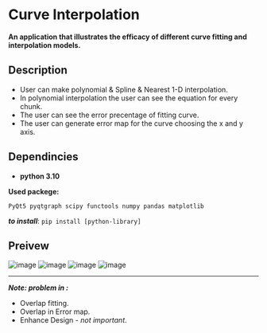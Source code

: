 # Curve Interpolation

**An application that illustrates the efficacy of different curve fitting and interpolation models.**

## Description

- User can make polynomial & Spline & Nearest 1-D interpolation.
- In polynomial interpolation the user can see the equation for every chunk.
- The user can see the error precentage of fitting curve.
- The user can generate error map for the curve choosing the x and y axis.

## Dependincies

- **python 3.10**

**Used packege:**

`PyQt5 pyqtgraph scipy functools numpy pandas matplotlib`

***to install***: `pip install [python-library]`

## Preivew

![image](https://user-images.githubusercontent.com/84231705/168690719-02303f1d-f8cb-41b5-b2ac-1098fa71ae13.png)
![image](https://user-images.githubusercontent.com/84231705/168690752-7e26e0a7-56fe-44ab-aa2f-db9c57ce9021.png)
![image](https://user-images.githubusercontent.com/84231705/168690770-987359c9-c350-4fb9-83f3-556f8bdcef07.png)
![image](https://user-images.githubusercontent.com/84231705/168690804-357515b0-852a-4d39-938d-1e0f25fdbd24.png)

---

***Note: problem in :***

- Overlap fitting.
- Overlap in Error map.
- Enhance Design - *not important*.
